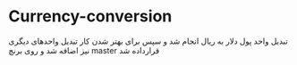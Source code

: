 # Currency-conversion 
تبدیل واحد پول دلار به ریال انجام شد و سپس برای بهتر شدن کار تبدیل واحدهای دیگری نیز اضافه شد و روی برنچ master قرارداده شد 
